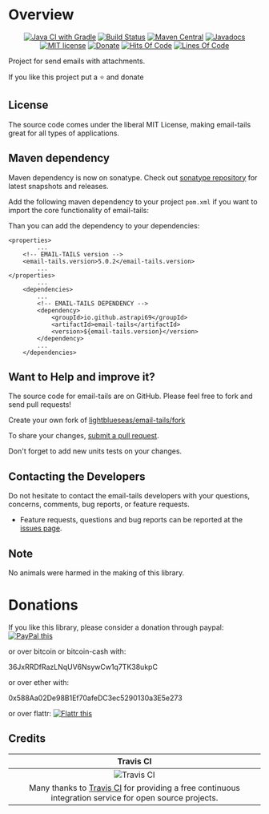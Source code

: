 # Overview

<div style="text-align: center">

[![Java CI with Gradle](https://github.com/lightblueseas/email-tails/actions/workflows/gradle.yml/badge.svg)](https://github.com/lightblueseas/email-tails/actions/workflows/gradle.yml)
[![Build Status](https://travis-ci.org/lightblueseas/email-tails.svg?branch=develop)](https://travis-ci.org/lightblueseas/email-tails)
[![Maven Central](https://maven-badges.herokuapp.com/maven-central/io.github.astrapi69/email-tails/badge.svg)](https://maven-badges.herokuapp.com/maven-central/io.github.astrapi69/email-tails)
[![Javadocs](http://www.javadoc.io/badge/io.github.astrapi69/email-tails.svg)](http://www.javadoc.io/doc/io.github.astrapi69/email-tails)
[![MIT license](http://img.shields.io/badge/license-MIT-brightgreen.svg?style=flat)](http://opensource.org/licenses/MIT)
[![Donate](https://img.shields.io/badge/donate-❤-ff2244.svg)](https://www.paypal.com/cgi-bin/webscr?cmd=_s-xclick&hosted_button_id=GVBTWLRAZ7HB8)
[![Hits Of Code](https://hitsofcode.com/github/astrapi69/email-tails?branch=develop)](https://hitsofcode.com/github/astrapi69/email-tails/view?branch=develop)
[![Lines Of Code](https://tokei.rs/b1/github/astrapi69/email-tails)](https://github.com/astrapi69/email-tails)

</div>

Project for send emails with attachments.

If you like this project put a ⭐ and donate

## License

The source code comes under the liberal MIT License, making email-tails great for all types of applications.

## Maven dependency

Maven dependency is now on sonatype.
Check out [sonatype repository](https://oss.sonatype.org/index.html#nexus-search;gav~io.github.astrapi69~email-tails~~~) for latest snapshots and releases.

Add the following maven dependency to your project `pom.xml` if you want to import the core functionality of email-tails:

Than you can add the dependency to your dependencies:

    <properties>
            ...
        <!-- EMAIL-TAILS version -->
        <email-tails.version>5.0.2</email-tails.version>
            ...
    </properties>
            ...
        <dependencies>
            ...
            <!-- EMAIL-TAILS DEPENDENCY -->
            <dependency>
                <groupId>io.github.astrapi69</groupId>
                <artifactId>email-tails</artifactId>
                <version>${email-tails.version}</version>
            </dependency>
            ...
        </dependencies>


## Want to Help and improve it? ###

The source code for email-tails are on GitHub. Please feel free to fork and send pull requests!

Create your own fork of [lightblueseas/email-tails/fork](https://github.com/lightblueseas/email-tails/fork)

To share your changes, [submit a pull request](https://github.com/lightblueseas/email-tails/pull/new/develop).

Don't forget to add new units tests on your changes.

## Contacting the Developers

Do not hesitate to contact the email-tails developers with your questions, concerns, comments, bug reports, or feature requests.
- Feature requests, questions and bug reports can be reported at the [issues page](https://github.com/lightblueseas/email-tails/issues).

## Note

No animals were harmed in the making of this library.

# Donations

If you like this library, please consider a donation through paypal: <a href="https://www.paypal.com/cgi-bin/webscr?cmd=_s-xclick&hosted_button_id=B37J9DZF6G9ZC" target="_blank">
<img src="https://www.paypalobjects.com/en_US/GB/i/btn/btn_donateCC_LG.gif" alt="PayPal this" title="PayPal – The safer, easier way to pay online!" border="0" />
</a>

or over bitcoin or bitcoin-cash with:

36JxRRDfRazLNqUV6NsywCw1q7TK38ukpC

or over ether with:

0x588Aa02De98B1Ef70afeDC3ec5290130a3E5e273

or over flattr:
<a href="https://flattr.com/submit/auto?fid=r7vp62&url=https%3A%2F%2Fgithub.com%2Flightblueseas%2Femail-tails" target="_blank">
<img src="http://api.flattr.com/button/flattr-badge-large.png" alt="Flattr this" title="Flattr this" border="0" />
</a>

## Credits

|Travis CI|
|:-:|
|![Travis CI](https://travis-ci.com/images/logos/TravisCI-Full-Color.png)|
|Many thanks to [Travis CI](https://travis-ci.org) for providing a free continuous integration service for open source projects.|
